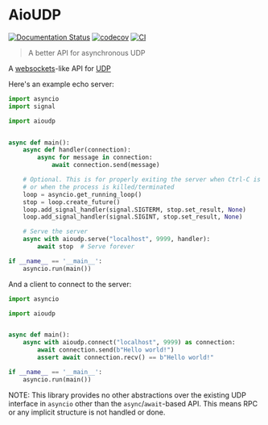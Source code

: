 # AioUDP

[![Documentation Status](https://readthedocs.org/projects/aioudp/badge/?version=latest)](https://aioudp.readthedocs.io/en/latest/?badge=latest) [![codecov](https://codecov.io/gh/ThatXliner/aioudp/branch/main/graph/badge.svg?token=xZ7HVG8Owm)](https://codecov.io/gh/ThatXliner/aioudp) [![CI](https://github.com/ThatXliner/aioudp/actions/workflows/ci.yml/badge.svg?branch=main)](https://github.com/ThatXliner/aioudp/actions/workflows/ci.yml)

> A better API for asynchronous UDP

A [websockets](https://websockets.readthedocs.io/en/stable/index.html)-like API for [UDP](https://en.wikipedia.org/wiki/User_Datagram_Protocol)

Here's an example echo server:

```py
import asyncio
import signal

import aioudp


async def main():
    async def handler(connection):
        async for message in connection:
            await connection.send(message)

    # Optional. This is for properly exiting the server when Ctrl-C is pressed
    # or when the process is killed/terminated
    loop = asyncio.get_running_loop()
    stop = loop.create_future()
    loop.add_signal_handler(signal.SIGTERM, stop.set_result, None)
    loop.add_signal_handler(signal.SIGINT, stop.set_result, None)

    # Serve the server
    async with aioudp.serve("localhost", 9999, handler):
        await stop  # Serve forever

if __name__ == '__main__':
    asyncio.run(main())
```

And a client to connect to the server:

```py
import asyncio

import aioudp


async def main():
    async with aioudp.connect("localhost", 9999) as connection:
        await connection.send(b"Hello world!")
        assert await connection.recv() == b"Hello world!"

if __name__ == '__main__':
    asyncio.run(main())
```

NOTE: This library provides no other abstractions over the existing UDP interface in `asyncio` other than the `async`/`await`-based API. This means RPC or any implicit structure is not handled or done.
